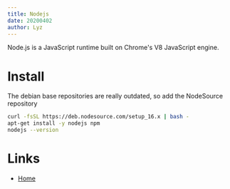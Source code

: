 ```yaml
---
title: Nodejs
date: 20200402
author: Lyz
---
```


Node.js is a JavaScript runtime built on Chrome's V8 JavaScript engine.

# Install

The debian base repositories are really outdated, so add the NodeSource repository

```bash
curl -fsSL https://deb.nodesource.com/setup_16.x | bash -
apt-get install -y nodejs npm
nodejs --version
```

# Links

* [Home](https://nodejs.org/en/)

